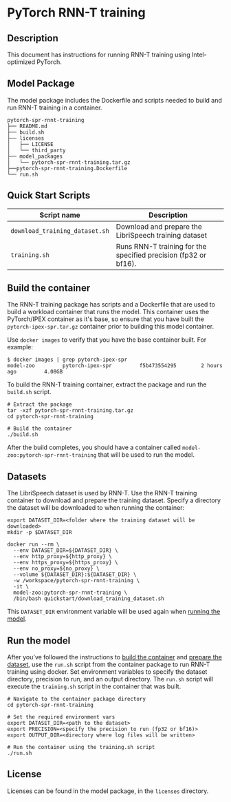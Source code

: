 <!--- 0. Title -->
# PyTorch RNN-T training

<!-- 10. Description -->
## Description

This document has instructions for running RNN-T training using
Intel-optimized PyTorch.

## Model Package

The model package includes the Dockerfile and scripts needed to build and
run RNN-T training in a container.
```
pytorch-spr-rnnt-training
├── README.md
├── build.sh
├── licenses
│   ├── LICENSE
│   └── third_party
├── model_packages
│   └── pytorch-spr-rnnt-training.tar.gz
├──pytorch-spr-rnnt-training.Dockerfile
└── run.sh
```

<!--- 40. Quick Start Scripts -->
## Quick Start Scripts

| Script name | Description |
|-------------|-------------|
| `download_training_dataset.sh` | Download and prepare the LibriSpeech training dataset |
| `training.sh` | Runs RNN-T training for the specified precision (fp32 or bf16). |

## Build the container

The RNN-T training package has scripts and a Dockerfile that are
used to build a workload container that runs the model. This container
uses the PyTorch/IPEX container as it's base, so ensure that you have built
the `pytorch-ipex-spr.tar.gz` container prior to building this model container.

Use `docker images` to verify that you have the base container built. For example:
```
$ docker images | grep pytorch-ipex-spr
model-zoo         pytorch-ipex-spr         f5b473554295        2 hours ago         4.08GB
```

To build the RNN-T training container, extract the package and
run the `build.sh` script.
```
# Extract the package
tar -xzf pytorch-spr-rnnt-training.tar.gz
cd pytorch-spr-rnnt-training

# Build the container
./build.sh
```

After the build completes, you should have a container called
`model-zoo:pytorch-spr-rnnt-training` that will be used to run the model.

## Datasets

The LibriSpeech dataset is used by RNN-T. Use the RNN-T training container
to download and prepare the training dataset. Specify a directory the dataset will be
downloaded to when running the container:

```
export DATASET_DIR=<folder where the training dataset will be downloaded>
mkdir -p $DATASET_DIR

docker run --rm \
  --env DATASET_DIR=${DATASET_DIR} \
  --env http_proxy=${http_proxy} \
  --env https_proxy=${https_proxy} \
  --env no_proxy=${no_proxy} \
  --volume ${DATASET_DIR}:${DATASET_DIR} \
  -w /workspace/pytorch-spr-rnnt-training \
  -it \
  model-zoo:pytorch-spr-rnnt-training \
  /bin/bash quickstart/download_training_dataset.sh
```

This `DATASET_DIR` environment variable will be used again when
[running the model](#run-the-model).

## Run the model

After you've followed the instructions to [build the container](#build-the-container)
and [prepare the dataset](#datasets), use the `run.sh` script from the container package
to run RNN-T training using docker. Set environment variables to specify the dataset
directory, precision to run, and an output directory. The `run.sh` script will execute the
`training.sh` script in the container that was built.
```
# Navigate to the container package directory
cd pytorch-spr-rnnt-training

# Set the required environment vars
export DATASET_DIR=<path to the dataset>
export PRECISION=<specify the precision to run (fp32 or bf16)>
export OUTPUT_DIR=<directory where log files will be written>

# Run the container using the training.sh script
./run.sh
```

<!--- 80. License -->
## License

Licenses can be found in the model package, in the `licenses` directory.


